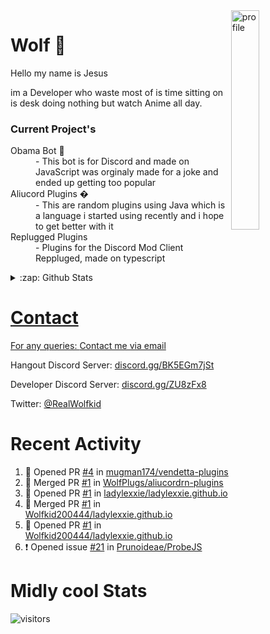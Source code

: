 
<img align="right" alt="profile" width=30% src="https://avatars1.githubusercontent.com/u/32025746?s=460&u=b71f51a6d786a0817807f3e953f36734ac4493c7&v=4">

<h1>Wolf 🐺</h1>

<p>Hello my name is Jesus 

im a Developer who waste most of is time sitting
on is desk doing nothing but watch Anime all day.

</p>


<h3>Current Project's</h3>
<dl>
  <dt>Obama Bot 🤖</dt>
  <dd>- This bot is for Discord and made on JavaScript was orginaly made for a joke and ended up getting too popular</dd>

  <dt>Aliucord Plugins �</dt>
  <dd>- This are random plugins using Java which is a language i started using recently and i hope to get better with it</dd>
  
  <dt>Replugged Plugins </dt>
  <dd>- Plugins for the Discord Mod Client Reppluged, made on typescript<dd>
</dl>

<!--<a href="https://youtube.com/c/Wolfkid">

<img src="https://img.shields.io/badge/Wolfkid%20-%23FF0000.svg?&style=for-the-badge&logo=YouTube&logoColor=white"/>
-->




<details>  
<summary>:zap: Github Stats</summary>
<a href="https://youtube.com/c/Wolfkid">
<img align="left" alt="Wolf's Github Stats" src="https://github-readme-stats.vercel.app/api?username=Wolfkid200444&show_icons=true&theme=tokyonight" />
<img align="bottom" alt="Wolf's Github Stats" src="https://github-readme-stats.vercel.app/api/top-langs/?username=Wolfkid200444&show_icons=true&theme=tokyonight"/>
  </details>

<h1>Contact</h1>
      <p>For any queries: <a href="mailto:helpwolf@gmail.com?Subject=My%20Query">Contact me via email</a></p>
      <p>Hangout Discord Server: <a href="https://discord.gg/BK5EGm7jSt">discord.gg/BK5EGm7jSt</a></p>
      <p>Developer Discord Server: <a href="https://discord.gg/ZU8zFx8">discord.gg/ZU8zFx8</a></p>
      <p>Twitter: <a href="https://twitter.com/RealWolfkid">@RealWolfkid</a></p>
     <!-- <p>My Website: <a href="https://realwolfie.ml">realwolfie.ml</a></p>
-->


  <h1> Recent Activity </h1>

<!--START_SECTION:activity-->
1. 💪 Opened PR [#4](https://github.com/mugman174/vendetta-plugins/pull/4) in [mugman174/vendetta-plugins](https://github.com/mugman174/vendetta-plugins)
2. 🎉 Merged PR [#1](https://github.com/WolfPlugs/aliucordrn-plugins/pull/1) in [WolfPlugs/aliucordrn-plugins](https://github.com/WolfPlugs/aliucordrn-plugins)
3. 💪 Opened PR [#1](https://github.com/ladylexxie/ladylexxie.github.io/pull/1) in [ladylexxie/ladylexxie.github.io](https://github.com/ladylexxie/ladylexxie.github.io)
4. 🎉 Merged PR [#1](https://github.com/Wolfkid200444/ladylexxie.github.io/pull/1) in [Wolfkid200444/ladylexxie.github.io](https://github.com/Wolfkid200444/ladylexxie.github.io)
5. 💪 Opened PR [#1](https://github.com/Wolfkid200444/ladylexxie.github.io/pull/1) in [Wolfkid200444/ladylexxie.github.io](https://github.com/Wolfkid200444/ladylexxie.github.io)
6. ❗️ Opened issue [#21](https://github.com/Prunoideae/ProbeJS/issues/21) in [Prunoideae/ProbeJS](https://github.com/Prunoideae/ProbeJS)
<!--END_SECTION:activity-->


  <h1> Midly cool Stats </h1>

  ![visitors](https://visitor-badge.laobi.icu/badge?page_id=Wolfkid200444.Wolfkid200444)
